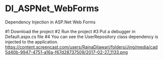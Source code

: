 # DI_ASPNet_WebForms
Dependency Injection in ASP.Net Web Forms

#1 Download the project
#2 Run the project
#3 Put a debugger in Default.aspx.cs file
#4 You can see the UserRepository class dependency is injected to the application.
https://content.screencast.com/users/RainaDilawari/folders/Jing/media/cad5d40b-9947-4751-a16a-f67d28737509/2017-02-27_1133.png
